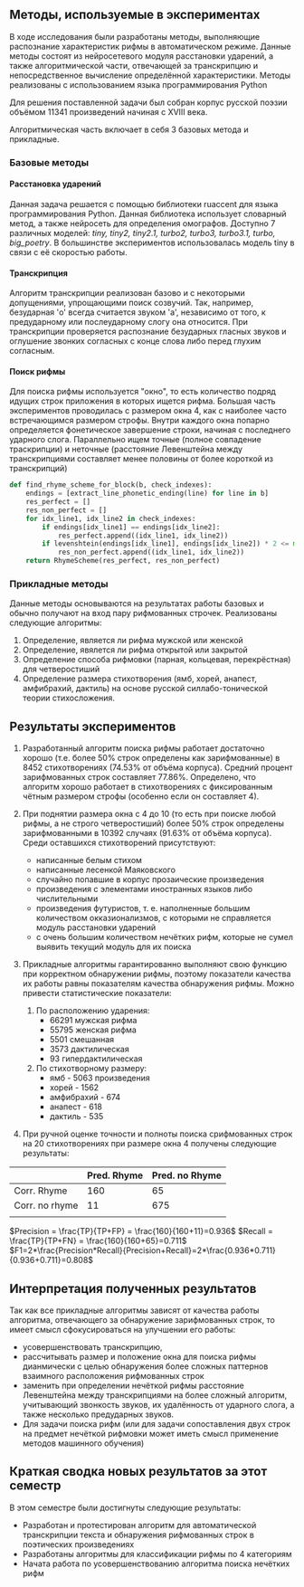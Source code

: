 ## Методы, используемые в экспериментах

В ходе исследования были разработаны методы, выполняющие распознание характеристик рифмы в автоматическом режиме. Данные методы состоят из нейросетевого модуля расстановки ударений, а также алгоритмической части, отвечающей за транскрипцию и непосредственное вычисление определённой характеристики. Методы реализованы с использованием языка программирования Python

Для решения поставленной задачи был собран корпус русской поэзии объёмом 11341 произведений начиная с XVIII века. 

Алгоритмическая часть включает в себя 3 базовых метода и прикладные.
### Базовые методы
#### Расстановка ударений 
Данная задача решается с помощью библиотеки ruaccent для языка программирования Python. Данная библиотека использует словарный метод, а также нейросеть для определения омографов. Доступно 7 различных моделей: *tiny, tiny2, tiny2.1, turbo2, turbo3, turbo3.1, turbo, big_poetry*. В большинстве экспериментов использовалась модель tiny в связи с её скоростью работы. 

#### Транскрипция
Алгоритм транскрипции реализован базово и с некоторыми допущениями, упрощающими поиск созвучий. Так, например, безударная 'o' всегда считается звуком 'a', независимо от того, к предударному или послеударному слогу она относится. При транскрипции проверяется распознание безударных гласных звуков и оглушение звонких согласных с конце слова либо перед глухим согласным.

#### Поиск рифмы

Для поиска рифмы используется "окно", то есть количество подряд идущих строк приложения в которых ищется рифма. Большая часть экспериментов проводилась с размером окна 4, как с наиболее часто встречающимся размером строфы. 
Внутри каждого окна попарно определяется фонетическое завершение строки, начиная с последнего ударного слога. Параллельно ищем точные (полное совпадение траскрипции) и неточные (расстояние Левенштейна между транскрипциями составляет менее половины от более короткой из транскрипций)
```python
def find_rhyme_scheme_for_block(b, check_indexes):
    endings = [extract_line_phonetic_ending(line) for line in b]
    res_perfect = []
    res_non_perfect = []
    for idx_line1, idx_line2 in check_indexes:
        if endings[idx_line1] == endings[idx_line2]:
            res_perfect.append((idx_line1, idx_line2))
        if levenshtein(endings[idx_line1], endings[idx_line2]) * 2 <= min(len(endings[idx_line2]), len(endings[idx_line1])):
            res_non_perfect.append((idx_line1, idx_line2))
    return RhymeScheme(res_perfect, res_non_perfect)
```
### Прикладные методы
Данные методы основываются на результатах работы базовых и обычно получают на вход пару рифмованных строчек.
Реализованы следующие алгоритмы:
1. Определение, является ли рифма мужской или женской
2. Определение, явялется ли рифма открытой или закрытой
3. Определение способа рифмовки (парная, кольцевая, перекрёстная) для четверостиший
4. Определение размера стихотворения (ямб, хорей, анапест, амфибрахий, дактиль) на основе русской силлабо-тонической теории стихосложения.


## Результаты экспериментов

1. Разработанный алгоритм поиска рифмы работает достаточно хорошо (т.е. более 50% строк определены как зарифмованные) в 8452 стихотворениях (74.53% от объёма корпуса). Средний процент зарифмованных строк составляет 77.86%. Определено, что алгоритм хорошо работает в стихотворениях с фиксированным чётным размером строфы (особенно если он составляет 4). 

2. При поднятии размера окна с 4 до 10 (то есть при поиске любой рифмы, а не строго четверостиший) более 50% строк определены зарифмованными в 10392 случаях (91.63% от объёма корпуса). Среди оставшихся стихотворений присутствуют:
    * написанные белым стихом
    * написанные лесенкой Маяковского
    * случайно попавшие в корпус прозаические произведения
    * произведения с элементами иностранных языков либо числительными
    * произведения футуристов, т. е. наполненные большим количеством окказионализмов, с которыми не справляется модуль расстановки ударений
    * с очень большим количеством нечётких рифм, которые не сумел выявить текущий модуль для их поиска


3. Прикладные алгоритмы гарантированно выполняют свою функцию при корректном обнаружении рифмы, поэтому показатели качества их работы равны показателям качества обнаружения рифмы. Можно привести статистические показатели:
    1. По расположению ударения:
        * 66291 мужская рифма
        * 55795 женская рифма
        * 5501 смешанная
        * 3573 дактилическая
        * 93 гипердактилическая
    2. По стихотворному размеру:
        * ямб - 5063 произведения
        * хорей - 1562
        * амфибрахий - 674
        * анапест - 618
        * дактиль - 535
4. При ручной оценке точности и полноты поиска срифмованных строк на 20 стихотворениях при размере окна 4 получены следующие результаты:

|                | Pred. Rhyme | Pred. no Rhyme |
|----------------|-------------|---------------|
| Corr. Rhyme    | 160         | 65            |
| Corr. no rhyme | 11          | 675           |
|                |             |               |

$Precision = \frac{TP}{TP+FP} = \frac{160}{160+11}=0.936$
$Recall = \frac{TP}{TP+FN} = \frac{160}{160+65}=0.711$
$F1=2*\frac{Precision*Recall}{Precision+Recall}=2*\frac{0.936*0.711}{0.936+0.711}=0.808$

## Интерпретация полученных результатов

Так как все прикладные алгоритмы зависят от качества работы алгоритма, отвечающего за обнаружение зарифмованных строк, то имеет смысл сфокусироваться на улучшении его работы: 
 * усовершенствовать транскрипцию, 
 * рассчитывать размер и положение окна для поиска рифмы дианмически с целью обнаружения более сложных паттернов взаимного расположения рифмованных строк
 * заменить при определении нечёткой рифмы расстояние Левенштейна между транскрипциями на более сложный алгоритм, учитывающий звонкость звуков, их удалённость от ударного слога, а также несколько предударных звуков.
 * Для задачи поиска рифм (или для задачи сопоставления двух строк на предмет нечёткой рифмовки может иметь смысл применение методов машинного обучения)

## Краткая сводка новых результатов за этот семестр

В этом семестре были достигнуты следующие результаты:
- Разработан и протестирован алгоритм для автоматической транскрипции текста и обнаружения рифмованных строк в поэтических произведениях
- Разработаны алгоритмы для классификации рифмы по 4 категориям
- Начата работа по усовершенствованию алгоритма поиска нечётких рифм
